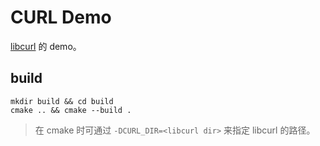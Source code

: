 # CURL Demo

[libcurl](https://curl.se/libcurl/c/) 的 demo。

## build

```shell
mkdir build && cd build
cmake .. && cmake --build .
```

> 在 cmake 时可通过 `-DCURL_DIR=<libcurl dir>` 来指定 libcurl 的路径。
